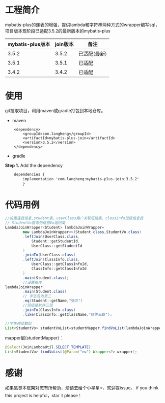 # 工程简介

mybatis-plus的连表的增强，提供lambda和字符串两种方式的wrapper编写sql，项目版本现阶段已适配3.5.2的最新版本的mybatis-plus

| mybatis-plus版本 | join版本 | 备注      |
| -------------- | ------ | ------- |
| 3.5.2          | 3.5.2  | 已适配(最新) |
| 3.5.1          | 3.5.1  | 已适配     |
| 3.4.2          | 3.4.2  | 已适配     |

# 使用

git拉取项目，利用maven或gradle打包到本地仓库。

- maven

```markup
    <dependency>
        <groupId>com.langheng</groupId>
        <artifactId>mybatis-plus-join</artifactId>
        <version>3.5.2</version>
    </dependency>
```

- gradle

**Step 1.** Add the dependency

```xml
    dependencies {
        implementation 'com.langheng:mybatis-plus-join:3.5.2'
        }
```

# 代码用例

```java
//设置连表信息,student表，userClass用户关联班级表，classInfo班级信息表
// StudentVo查询列信息Vo返回类
LambdaJoinWrapper<Student> lambdaJoinWrapper=
        new LambdaJoinWrapper<>(Student.class,StudentVo.class)
        .leftJoin(UserClass.class,
            Student::getStudentId,
            UserClass::getStudentId
        )
        .joinTo(UserClass.class)
        .leftJoin(ClassInfo.class,
            UserClass::getClassInfoId,
            ClassInfo::getClassInfoId
        )
        .main(Student.class);
        //设置条件
lambdaJoinWrapper
        .main(Student.class)
        // 学生名为张三 
        .eq(Student::getName,"张三")
        //班级是软件三班
        .joinTo(ClassInfo.class)
        .like(ClassInfo::getClassName,"软件三班");

//学生岗位数组
List<StudentVo> studentVoList=studentMapper.findVoList(lambdaJoinWrapper);
```

mapper层(studentMapper)：

```java
@Select(JoinLambdaUtil.SELECT_TEMPLATE)  
List<StudentVo> findVoList(@Param("ew") Wrapper<?> wrapper);
```

# 感谢
如果感觉本框架对您有所帮助，烦请去给个小星星⭐️，欢迎提issue。
if you think this project is helpful，star it please！